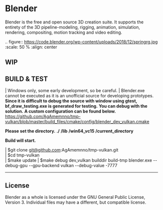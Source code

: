 Blender
=======

Blender is the free and open source 3D creation suite.
It supports the entirety of the 3D pipeline-modeling, rigging, animation, simulation, rendering, compositing,
motion tracking and video editing.

.. figure:: https://code.blender.org/wp-content/uploads/2018/12/springrg.jpg
   :scale: 50 %
   :align: center


WIP
-------



BUILD & TEST
-------
| Windows only, some early development, so be careful.
| Blender.exe cannot be executed as it is an unofficial source for developing prototypes.
**Since it is difficult to debug the source with window using gtest, bf_draw_testing.exe is generated for testing.**
**You can debug with the solution.**
**A custom configuration can be found below.**
https://github.com/AgAmemnno/tmp-vulkan/blob/master/build_files/cmake/config/blender_dev_vulkan.cmake

**Please set the directory.**
    **./**
      **\/lib**
        **\/win64_vc15**
    **\/current_directory**


**Build will start.**

| $git clone git@github.com:AgAmemnno/tmp-vulkan.git  
| $cd tmp-vulkan  
| $make update
| $make debug dev_vulkan builddir build-tmp 
blender.exe --debug-gpu --gpu-backend vulkan --debug-value -7777 

-------
License
-------

Blender as a whole is licensed under the GNU General Public License, Version 3.
Individual files may have a different, but compatible license.




